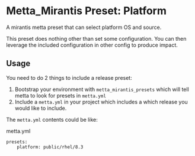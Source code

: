 # Metta_Mirantis Preset: Platform

A mirantis metta preset that can select platform OS and source.

This preset does nothing other than set some configuration.  You can then
leverage the included configuration in other config to produce impact.

## Usage

You need to do 2 things to include a release preset:

1. Bootstrap your environment with `metta_mirantis_presets` which will tell
   metta to look for presets in `metta.yml`
2. Include a `metta.yml` in your project which includes a which release you
   would like to include.

The `metta.yml` contents could be like:

metta.yml
```
presets:
    platform: public/rhel/8.3
```
